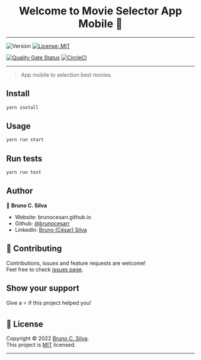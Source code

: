 <h1 align="center">Welcome to Movie Selector App Mobile 👋</h1>

***
<p>
  <img alt="Version" src="https://img.shields.io/badge/version-1.0.0-blue.svg?cacheSeconds=2592000" />
  <a href="https://github.com/brunocesarr/movies-selector-app/blob/main/LICENSE" target="_blank">
    <img alt="License: MIT" src="https://img.shields.io/badge/License-MIT-yellow.svg" />
  </a>
</p>

[![Quality Gate Status](https://sonarcloud.io/api/project_badges/measure?project=brunocesarr_movies-selector-app&metric=alert_status)](https://sonarcloud.io/summary/new_code?id=brunocesarr_movies-selector-app) [![CircleCI](https://dl.circleci.com/status-badge/img/gh/brunocesarr/movies-selector-app/tree/main.svg?style=svg)](https://dl.circleci.com/status-badge/redirect/gh/brunocesarr/movies-selector-app/tree/main)

***
> App mobile to selection best movies.

## Install

```sh
yarn install
```

## Usage

```sh
yarn run start
```

## Run tests

```sh
yarn run test
```

## Author

👤 **Bruno C. Silva**

* Website: brunocesarr.github.io
* Github: [@brunocesarr](https://github.com/brunocesarr)
* LinkedIn: [Bruno (César) Silva](https://www.linkedin.com/in/bruno-silva-9a155816b/)

## 🤝 Contributing

Contributions, issues and feature requests are welcome!<br />Feel free to check [issues page](https://github.com/brunocesarr/movies-selector-app/issues). 

## Show your support

Give a ⭐️ if this project helped you!

## 📝 License

Copyright © 2022 [Bruno C. Silva](https://github.com/brunocesarr).<br />
This project is [MIT](https://github.com/brunocesarr/movies-selector-app/blob/main/LICENSE) licensed.

***